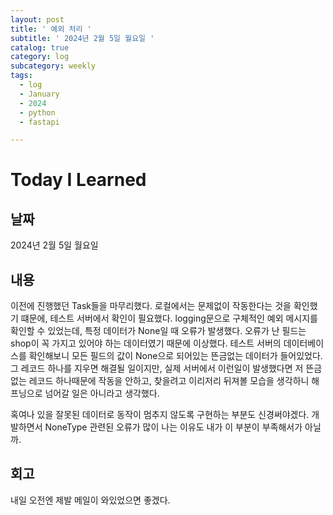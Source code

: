 ```yaml
---
layout: post
title: ' 예외 처리 '
subtitle: ' 2024년 2월 5일 월요일 '
catalog: true
category: log
subcategory: weekly
tags:
  - log
  - January
  - 2024
  - python
  - fastapi

---
```


# Today I Learned

## 날짜

2024년 2월 5일 월요일

## 내용

 이전에 진행했던 Task들을 마무리했다. 로컬에서는 문제없이 작동한다는 것을 확인했기 떄문에, 테스트 서버에서 확인이 필요했다. logging문으로 구체적인 예외 메시지를 확인할 수 있었는데, 특정 데이터가 None일 때 오류가 발생했다. 오류가 난 필드는 shop이 꼭 가지고 있어야 하는 데이터였기 때문에 이상했다. 테스트 서버의 데이터베이스를 확인해보니 모든 필드의 값이 None으로 되어있는 뜬금없는 데이터가 들어있었다. 그 레코드 하나를 지우면 해결될 일이지만, 실제 서버에서 이런일이 발생했다면 저 뜬금없는 레코드 하나때문에 작동을 안하고, 찾을려고 이리저리 뒤져볼 모습을 생각하니 해프닝으로 넘어갈 일은 아니라고 생각했다.

 혹여나 있을 잘못된 데이터로 동작이 멈추지 않도록 구현하는 부분도 신경써야겠다. 개발하면서 NoneType 관련된 오류가 많이 나는 이유도 내가 이 부분이 부족해서가 아닐까.

## 회고

 내일 오전엔 제발 메일이 와있었으면 좋겠다.
